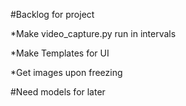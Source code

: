 #Backlog for project

*Make video_capture.py run in intervals

*Make Templates for UI

*Get images upon freezing


#Need models for later

#
